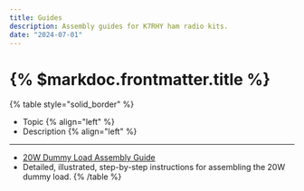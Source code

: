 ```yaml
---
title: Guides
description: Assembly guides for K7RHY ham radio kits.
date: "2024-07-01"
---
```


# {% $markdoc.frontmatter.title %}


{% table style="solid_border" %}
- Topic {% align="left" %}
- Description  {% align="left" %}
---
- [20W Dummy Load Assembly Guide](/guides/dl20w_bnc)
- Detailed, illustrated, step-by-step instructions for assembling the 20W dummy load. 
{% /table %}